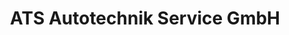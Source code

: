 ---
title: "ATS Autotechnik Service GmbH"
url: /bergen-auf-ruegen/ats-autotechnik-service-gmbh/
shop: Autoteile
---
